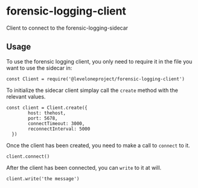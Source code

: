 # forensic-logging-client
Client to connect to the forensic-logging-sidecar

## Usage
To use the forensic logging client, you only need to require it in the file you want to use the sidecar in:

```
const Client = require('@leveloneproject/forensic-logging-client')
```

To initialize the sidecar client simplay call the `create` method with the relevant values.

```
const client = Client.create({
        host: thehost,
        port: 5678,
        connectTimeout: 3000,
        reconnectInterval: 5000
  })
  ```

Once the client has been created, you need to make a call to `connect` to it.

```
client.connect()
```

After the client has been connected, you can `write` to it at will.

```
client.write('the message')
```
